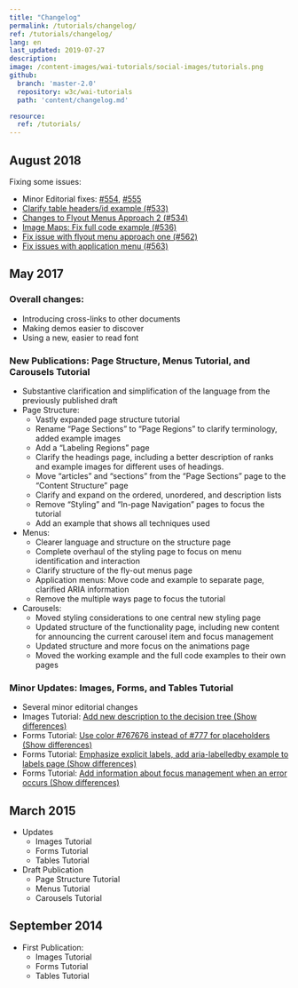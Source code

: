 ```yaml
---
title: "Changelog"
permalink: /tutorials/changelog/
ref: /tutorials/changelog/
lang: en
last_updated: 2019-07-27
description:
image: /content-images/wai-tutorials/social-images/tutorials.png
github:
  branch: 'master-2.0'
  repository: w3c/wai-tutorials
  path: 'content/changelog.md'

resource:
  ref: /tutorials/
---
```


## August 2018

Fixing some issues:

* Minor Editorial fixes: [#554](https://github.com/w3c/wai-tutorials/pull/554), [#555](https://github.com/w3c/wai-tutorials/pull/555)
* [Clarify table headers/id example (#533)](https://github.com/w3c/wai-tutorials/pull/533)
* [Changes to Flyout Menus Approach 2 (#534)](https://github.com/w3c/wai-tutorials/pull/534)
* [Image Maps: Fix full code example (#536)](https://github.com/w3c/wai-tutorials/pull/536)
* [Fix issue with flyout menu approach one (#562)](https://github.com/w3c/wai-tutorials/pull/562)
* [Fix issues with application menu (#563)](https://github.com/w3c/wai-tutorials/pull/563)

## May 2017

### Overall changes:

* Introducing cross-links to other documents
* Making demos easier to discover
* Using a new, easier to read font

### New Publications: Page Structure, Menus Tutorial, and Carousels Tutorial

* Substantive clarification and simplification of the language from the previously published draft
* Page Structure:
  * Vastly expanded page structure tutorial
  * Rename “Page Sections” to “Page Regions” to clarify terminology, added example images
  * Add a “Labeling Regions” page
  * Clarify the headings page, including a better description of ranks and example images for different uses of headings.
  * Move “articles” and “sections” from the “Page Sections” page to the “Content Structure” page
  * Clarify and expand on the ordered, unordered, and description lists
  * Remove “Styling” and “In-page Navigation” pages to focus the tutorial
  * Add an example that shows all techniques used
* Menus:
  * Clearer language and structure on the structure page
  * Complete overhaul of the styling page to focus on menu identification and interaction
  * Clarify structure of the fly-out menus page
  * Application menus: Move code and example to separate page, clarified ARIA information
  * Remove the multiple ways page to focus the tutorial
* Carousels:
  * Moved styling considerations to one central new styling page
  * Updated structure of the functionality page, including new content for announcing the current carousel item and focus management
  * Updated structure and more focus on the animations page
  * Moved the working example and the full code examples to their own pages

### Minor Updates: Images, Forms, and Tables Tutorial

* Several minor editorial changes
* Images Tutorial: [Add new description to the decision tree (Show differences)](https://services.w3.org/htmldiff?doc1=https%3A%2F%2Frawgit.com%2Fw3c%2Fwai-tutorials%2Frendered-2015-03%2Fimages%2Fdecision-tree%2F&doc2=https%3A%2F%2Frawgit.com%2Fw3c%2Fwai-tutorials%2Fbf1f9f95e2ebeec2b3f25ca1fa336dfc6caf166f%2Fimages%2Fdecision-tree%2F)
* Forms Tutorial: [Use color #767676 instead of #777 for placeholders (Show differences)](https://services.w3.org/htmldiff?doc1=https%3A%2F%2Frawgit.com%2Fw3c%2Fwai-tutorials%2Frendered-2015-03%2Fforms%2Finstructions%2F&doc2=https%3A%2F%2Frawgit.com%2Fw3c%2Fwai-tutorials%2Fbf1f9f95e2ebeec2b3f25ca1fa336dfc6caf166f%2Fforms%2Finstructions%2F)
* Forms Tutorial: [Emphasize explicit labels, add aria-labelledby example to labels page (Show differences)](https://services.w3.org/htmldiff?doc1=https%3A%2F%2Frawgit.com%2Fw3c%2Fwai-tutorials%2Frendered-2015-03%2Fforms%2Flabels%2F&doc2=https%3A%2F%2Frawgit.com%2Fw3c%2Fwai-tutorials%2Fbf1f9f95e2ebeec2b3f25ca1fa336dfc6caf166f%2Fforms%2Flabels%2F)
* Forms Tutorial: [Add information about focus management when an error occurs (Show differences)](https://services.w3.org/htmldiff?doc1=https%3A%2F%2Frawgit.com%2Fw3c%2Fwai-tutorials%2Frendered-2015-03%2Fforms%2Fnotifications%2F&doc2=https%3A%2F%2Frawgit.com%2Fw3c%2Fwai-tutorials%2Fbf1f9f95e2ebeec2b3f25ca1fa336dfc6caf166f%2Fforms%2Fnotifications%2F)

## March 2015

* Updates
  * Images Tutorial
  * Forms Tutorial
  * Tables Tutorial
* Draft Publication
  * Page Structure Tutorial
  * Menus Tutorial
  * Carousels Tutorial

## September 2014

* First Publication:
  * Images Tutorial
  * Forms Tutorial
  * Tables Tutorial
